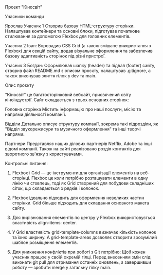 Проект "Кіносвіт"

Учасники команди

Ярослав Учасник 1
Створив базову HTML-структуру сторінки. Налаштував контейнери та основні блоки, підготував початкове стилювання за допомогою Flexbox для головних елементів.

Учасник 2 Іван:
Впровадив CSS Grid (а також змішане використання з Flexbox) для секцій сайту, додав візуальне оформлення та забезпечив базову адаптивність сторінок під різні пристрої.

Учасник 3 Богдан:
Оформлював шапку (header) та підвал (footer) сайту, створив файл README.md з описом проєкту, налаштував .gitignorе, а також виконував злиття гілок у dev та main.

Опис проєкту

"Кіносвіт" це багатосторінковий вебсайт, присвячений світу кіноіндустрії.
Сайт складається з трьох основних сторінок:

Головна сторінка
Містить інформацію про наші послуги, місію та напрями діяльності компанії.

Відділи
Детально описує структуру компанії, зокрема такі підрозділи, як
"Відділ звукорежисури та музичного оформлення" та інші творчі напрями.

Партнери
Представляє наших ділових партнерів Netflix, Adobe та інші відомі компанії.
Також на сайті реалізовано розділ контактів для зворотного зв'язку з користувачами.

Контрольні питання:
1. Flexbox і Grid — це інструменти для організації елементів на веб-сторінці. 
Flexbox це коли потрібно розташувати елементи в одну лінію чи стовпець, тоді як Grid створений для побудови складніших сіток, що складаються з рядків і колонок.

2. Flexbox ідеально підходить для оформлення невеликих частин сторінки. 
Grid більше підходить для складання основного макета сайту.

3. Для вирівнювання елементів по центру у Flexbox використовується властивість align-items: center.

4. У Grid властивість grid-template-columns визначає кількість колонок та їхню ширину.
А grid-template-areas дозволяє створити зрозумілий шаблон розміщення елементів.

5. Для уникнення конфліктів при роботі з Git потрібно: 
Щоб кожен учасник працює у своїй окремій гілці. Перед внесенням змін слід виконати git pull для отримання останніх оновлень, а завершивши роботу — зробити merge у загальну гілку main. 
